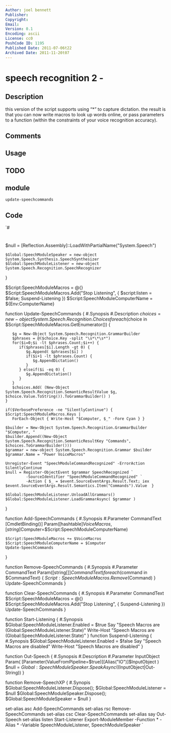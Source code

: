 ```yaml
---
Author: joel bennett
Publisher: 
Copyright: 
Email: 
Version: 0.1
Encoding: ascii
License: cc0
PoshCode ID: 1195
Published Date: 2011-07-06t22
Archived Date: 2011-11-20t07
---
```


# speech recognition 2 - 

## Description

this version of the script supports using “*” to capture dictation. the result is that you can now write macros to look up words online, or pass parameters to a function (within the constraints of your voice recognition accuracy).

## Comments



## Usage



## TODO



## module

`update-speechcommands`

## Code

`#
 #
 $null = [Reflection.Assembly]::LoadWithPartialName("System.Speech")
 
    $Global:SpeechModuleSpeaker = new-object System.Speech.Synthesis.SpeechSynthesizer
    $Global:SpeechModuleListener = new-object System.Speech.Recognition.SpeechRecognizer
 }
 
 $Script:SpeechModuleMacros = @{}
 $Script:SpeechModuleMacros.Add("Stop Listening", { $script:listen = $false; Suspend-Listening })
 $Script:SpeechModuleComputerName = ${Env:ComputerName}
 
 function Update-SpeechCommands {
 #.Synopsis
 #.Description
    $choices = new-object System.Speech.Recognition.Choices
    foreach($choice in $Script:SpeechModuleMacros.GetEnumerator()) {
    
       $g = New-Object System.Speech.Recognition.GrammarBuilder
       $phrases = @($choice.Key -split "\s*\*\s*")
       for($i=0;$i -lt $phrases.Count;$i++) {
          if($phrases[$i].Length -gt 0) {
             $g.Append( $phrases[$i] )
             if($i+1 -lt $phrases.Count) {
                $g.AppendDictation()
             }
          } elseif($i -eq 0) {
             $g.AppendDictation()
          }
       }
       $choices.Add( (New-Object System.Speech.Recognition.SemanticResultValue $g, $choice.Value.ToString()).ToGrammarBuilder() )
    }
 
    if($VerbosePreference -ne "SilentlyContinue") { $Script:SpeechModuleMacros.Keys |
       ForEach-Object { Write-Host "$Computer, $_" -Fore Cyan } }
 
    $builder = New-Object System.Speech.Recognition.GrammarBuilder "$Computer, "
    $builder.Append((New-Object System.Speech.Recognition.SemanticResultKey "Commands", $choices.ToGrammarBuilder()))
    $grammar = new-object System.Speech.Recognition.Grammar $builder
    $grammar.Name = "Power VoiceMacros"
 
    Unregister-Event "SpeechModuleCommandRecognized" -ErrorAction SilentlyContinue
    $null = Register-ObjectEvent $grammar SpeechRecognized `
             -SourceIdentifier "SpeechModuleCommandRecognized" `
             -Action { $_ = $event.SourceEventArgs.Result.Text; iex $event.SourceEventArgs.Result.Semantics.Item("Commands").Value  }
    
    $Global:SpeechModuleListener.UnloadAllGrammars()
    $Global:SpeechModuleListener.LoadGrammarAsync( $grammar )
 }
 
 function Add-SpeechCommands {
 #.Synopsis
 #.Parameter CommandText
    [CmdletBinding()]
    Param([hashtable]$VoiceMacros,[string]$Computer=$Script:SpeechModuleComputerName)
    
    $Script:SpeechModuleMacros += $VoiceMacros
    $Script:SpeechModuleComputerName = $Computer
    Update-SpeechCommands
 }
 
 function Remove-SpeechCommands {
 #.Synopsis
 #.Parameter CommandText
    Param([string[]]$CommandText)
    foreach($command in $CommandText) { $Script:SpeechModuleMacros.Remove($Command) }
    Update-SpeechCommands
 }
 
 function Clear-SpeechCommands {
 #.Synopsis
 #.Parameter CommandText
    $Script:SpeechModuleMacros = @{}
    $Script:SpeechModuleMacros.Add("Stop Listening", { Suspend-Listening })
    Update-SpeechCommands
 }
 
 
 function Start-Listening {
 #.Synopsis
    $Global:SpeechModuleListener.Enabled = $true
    Say "Speech Macros are $($Global:SpeechModuleListener.State)"
    Write-Host "Speech Macros are $($Global:SpeechModuleListener.State)"
 }
 function Suspend-Listening {
 #.Synopsis
    $Global:SpeechModuleListener.Enabled = $false
    Say "Speech Macros are disabled"
    Write-Host "Speech Macros are disabled"
 }
 
 function Out-Speech {
 #.Synopsis
 #.Description
 #.Parameter InputObject
    Param( [Parameter(ValueFromPipeline=$true)][Alias("IO")]$InputObject )
    $null = $Global:SpeechModuleSpeaker.SpeakAsync(($InputObject|Out-String))
 }
 
 function Remove-SpeechXP {
 #.Synopis
    $Global:SpeechModuleListener.Dispose(); $Global:SpeechModuleListener = $null
    $Global:SpeechModuleSpeaker.Dispose(); $Global:SpeechModuleSpeaker = $null
 }
 
 set-alias asc Add-SpeechCommands
 set-alias rsc Remove-SpeechCommands
 set-alias csc Clear-SpeechCommands
 set-alias say Out-Speech
 set-alias listen Start-Listener
 Export-ModuleMember -Function * -Alias * -Variable SpeechModuleListener, SpeechModuleSpeaker
`

